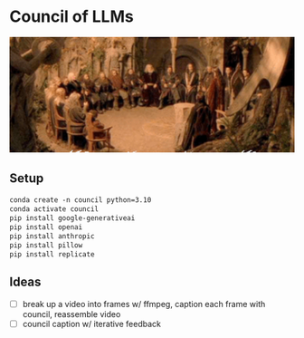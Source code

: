 # Council of LLMs

![Council of Elrond](cover.png)

## Setup

```
conda create -n council python=3.10
conda activate council
pip install google-generativeai
pip install openai
pip install anthropic
pip install pillow
pip install replicate
```

## Ideas

- [ ] break up a video into frames w/ ffmpeg, caption each frame with council, reassemble video
- [ ] council caption w/ iterative feedback